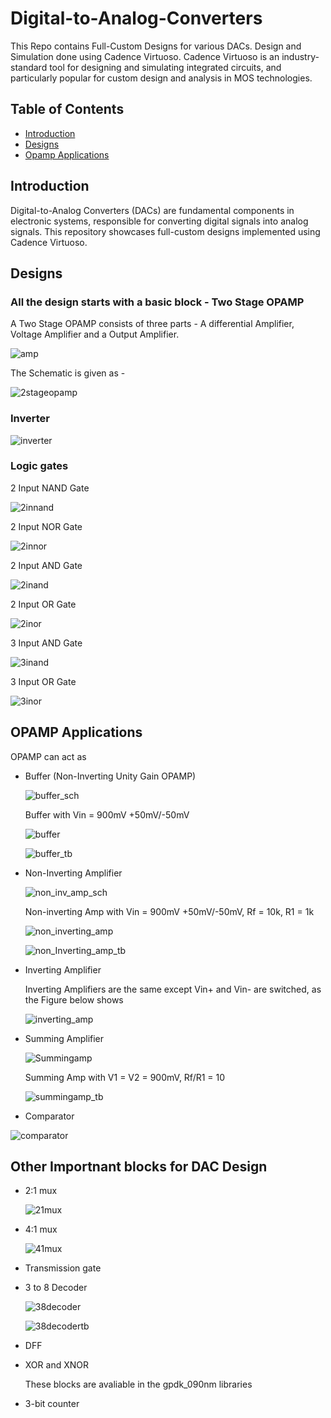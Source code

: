 # Digital-to-Analog-Converters
This Repo contains Full-Custom Designs for various DACs. Design and Simulation done using Cadence Virtuoso. Cadence Virtuoso is an industry-standard tool for designing and simulating integrated circuits, and particularly popular for custom design and analysis in MOS technologies.

## Table of Contents

- [Introduction](#introduction)
- [Designs](#designs)
- [Opamp Applications](#opamp-applications)

## Introduction

Digital-to-Analog Converters (DACs) are fundamental components in electronic systems, responsible for converting digital signals into analog signals. This repository showcases full-custom designs implemented using Cadence Virtuoso.

## Designs
### All the design starts with a basic block - Two Stage OPAMP
A Two Stage OPAMP consists of three parts - A differential Amplifier, Voltage Amplifier and a Output Amplifier.

![amp](https://github.com/Sourabh-Mallapur/Digital-to-Analog-Converters/blob/main/assests/Picture.png)

The Schematic is given as - 

![2stageopamp](https://github.com/Sourabh-Mallapur/Digital-to-Analog-Converters/blob/main/assests/opamp.png)

### Inverter

![inverter](https://github.com/Sourabh-Mallapur/Digital-to-Analog-Converters/blob/main/assests/inverter.png)

### Logic gates
2 Input NAND Gate 

![2innand](https://github.com/Sourabh-Mallapur/Digital-to-Analog-Converters/blob/main/assests/2_in_nand.png)

2 Input NOR Gate 

![2innor](https://github.com/Sourabh-Mallapur/Digital-to-Analog-Converters/blob/main/assests/2_in_nor.png)

2 Input AND Gate 

![2inand](https://github.com/Sourabh-Mallapur/Digital-to-Analog-Converters/blob/main/assests/2_in_and.png)

2 Input OR Gate 

![2inor](https://github.com/Sourabh-Mallapur/Digital-to-Analog-Converters/blob/main/assests/2_in_or.png)

3 Input AND Gate 

![3inand](https://github.com/Sourabh-Mallapur/Digital-to-Analog-Converters/blob/main/assests/3_in_and.png)

3 Input OR Gate 

![3inor](https://github.com/Sourabh-Mallapur/Digital-to-Analog-Converters/blob/main/assests/3_in_or.png)

## OPAMP Applications
OPAMP can act as 
- Buffer (Non-Inverting Unity Gain OPAMP)

  ![buffer_sch](https://github.com/Sourabh-Mallapur/Digital-to-Analog-Converters/blob/main/assests/buffer_sch.png)

  Buffer with Vin = 900mV +50mV/-50mV
  
  ![buffer](https://github.com/Sourabh-Mallapur/Digital-to-Analog-Converters/blob/main/assests/buffer.png)
 
  ![buffer_tb](https://github.com/Sourabh-Mallapur/Digital-to-Analog-Converters/blob/main/assests/buffer_tb.png)
 
- Non-Inverting Amplifier

  ![non_inv_amp_sch](https://github.com/Sourabh-Mallapur/Digital-to-Analog-Converters/blob/main/assests/non_inverting_amp_sch.png)

  Non-inverting Amp with Vin = 900mV +50mV/-50mV, Rf = 10k, R1 = 1k

  ![non_inverting_amp](https://github.com/Sourabh-Mallapur/Digital-to-Analog-Converters/blob/main/assests/non_inverting_amp.png)
 
  ![non_Inverting_amp_tb](https://github.com/Sourabh-Mallapur/Digital-to-Analog-Converters/blob/main/assests/non_inverting_amp_tb.png)
 
- Inverting Amplifier

  Inverting Amplifiers are the same except Vin+ and Vin- are switched, as the Figure below shows

  ![inverting_amp](https://github.com/Sourabh-Mallapur/Digital-to-Analog-Converters/blob/main/assests/inverting_amp_sch.png)
  
- Summing Amplifier

  ![Summingamp](https://github.com/Sourabh-Mallapur/Digital-to-Analog-Converters/blob/main/assests/summing_amp.png)

  Summing Amp with V1 = V2 = 900mV, Rf/R1 = 10

  ![summingamp_tb](https://github.com/Sourabh-Mallapur/Digital-to-Analog-Converters/blob/main/assests/summing_amp_tb.png)

- Comparator
  
 ![comparator](https://github.com/Sourabh-Mallapur/Digital-to-Analog-Converters/blob/main/assests/comparator.png)

## Other Importnant blocks for DAC Design
- 2:1 mux

  ![21mux](https://github.com/Sourabh-Mallapur/Digital-to-Analog-Converters/blob/main/assests/2_1_mux.png)

- 4:1 mux

  ![41mux](https://github.com/Sourabh-Mallapur/Digital-to-Analog-Converters/blob/main/assests/4_1_mux.png)

- Transmission gate

- 3 to 8 Decoder

  ![38decoder](https://github.com/Sourabh-Mallapur/Digital-to-Analog-Converters/blob/main/assests/3_8_decoder.png)

  ![38decodertb](https://github.com/Sourabh-Mallapur/Digital-to-Analog-Converters/blob/main/assests/3_8_decoder_tb.png)

- DFF

- XOR and XNOR

  These blocks are avaliable in the gpdk_090nm libraries
  
- 3-bit counter
